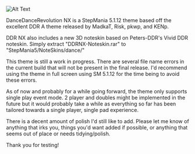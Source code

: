 ![Alt Text](https://i.ibb.co/LS3mg1K/Common-splash.png)

DanceDanceRevolution NX is a StepMania 5.1.12 theme based off the excellent DDR A theme released by MadkaT, Risk, pkwp, and KENp.

DDR NX also includes a new 3D noteskin based on Peters-DDR's Vivid DDR noteskin. Simply extract "DDRNX-Noteskin.rar" to "StepMania5/NoteSkins/dance/"

This theme is still a work in progress. There are several file name errors in the current build that will not be present in the final release. I'd recommend using the theme in full screen using SM 5.1.12 for the time being to avoid these errors.

As of now and probably for a while going forward, the theme only supports single play event mode. 2 player and doubles might be implemented in the future but it would probably take a while as everything so far has been tailored towards a single player, single pad experience.

There is a decent amount of polish I'd still like to add. Please let me know of anything that irks you, things you'd want added if possible, or anything that seems out of place or needs tidying/polish.

Thank you for testing!
